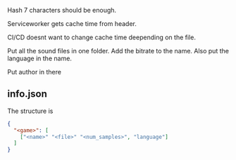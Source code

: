 
Hash 7 characters should be enough.

Serviceworker gets cache time from header.

CI/CD doesnt want to change cache time deepending on the file.

Put all the sound files in one folder.
Add the bitrate to the name.
Also put the language in the name.

Put author in there


## info.json

The structure is

```json
{
  "<game>": [
    ["<name>" "<file>" "<num_samples>", "language"]
  ]
}
```
